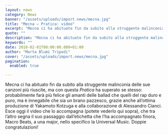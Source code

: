 ```yaml
---
layout: news
category: News
banner: "/assets/uploads/import.news/mecna.jpg"
title: "Mecna – Pratica: video"
excerpt: "Mecna ci ha abituato fin da subito alla struggente malinconia delle sue canzoni più riuscite, ma con questa Pratica ha superato se stesso: probabilmente farà più felice gli amanti delle ballad che quelli del rap duro e puro, ma è innegabile che sia un brano pazzesco, grazie anche all’ottima produzione di Yakamoto Kotzuga e alla [&hellip"
quote: ""
description: "Mecna ci ha abituato fin da subito alla struggente malinconia delle sue canzoni più riuscite, ma con questa Pratica ha superato se stesso: probabilmente farà più felice gli amanti delle ballad che quelli del rap duro e puro, ma è innegabile che sia un brano pazzesco, grazie anche all’ottima produzione di Yakamoto Kotzuga e alla [&hellip"
keywords: ""
date: 2018-02-01T00:00:00.000+01:00
author: "Marta Blumi Tripodi"
cover: "/assets/uploads/import.news/mecna.jpg"
pagination:
  enabled: true

---
```


Mecna ci ha abituato fin da subito alla struggente malinconia delle sue canzoni più riuscite, ma con questa _Pratica_ ha superato se stesso: probabilmente farà più felice gli amanti delle ballad che quelli del rap duro e puro, ma è innegabile che sia un brano pazzesco, grazie anche all’ottima produzione di Yakamoto Kotzuga e alla collaborazione di Alessandro Cianci. Esce oggi il video che lo accompagna (potete vederlo qui sopra), che tra l’altro segna il suo passaggio dall’etichetta che l’ha accompagnato finora, Macro Beats, a una major, nello specifico la Universal Music. Doppie congratulazioni!